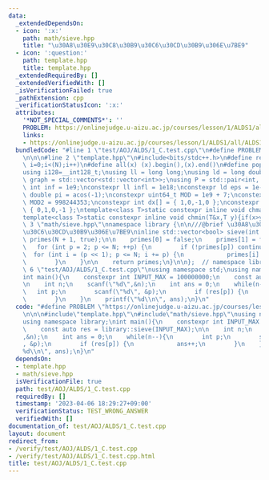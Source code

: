 ```yaml
---
data:
  _extendedDependsOn:
  - icon: ':x:'
    path: math/sieve.hpp
    title: "\u30A8\u30E9\u30C8\u30B9\u30C6\u30CD\u30B9\u306E\u7BE9"
  - icon: ':question:'
    path: template.hpp
    title: template.hpp
  _extendedRequiredBy: []
  _extendedVerifiedWith: []
  _isVerificationFailed: true
  _pathExtension: cpp
  _verificationStatusIcon: ':x:'
  attributes:
    '*NOT_SPECIAL_COMMENTS*': ''
    PROBLEM: https://onlinejudge.u-aizu.ac.jp/courses/lesson/1/ALDS1/all/ALDS1_1_C
    links:
    - https://onlinejudge.u-aizu.ac.jp/courses/lesson/1/ALDS1/all/ALDS1_1_C
  bundledCode: "#line 1 \"test/AOJ/ALDS/1_C.test.cpp\"\n#define PROBLEM \"https://onlinejudge.u-aizu.ac.jp/courses/lesson/1/ALDS1/all/ALDS1_1_C\"\
    \n\n\n#line 2 \"template.hpp\"\n#include<bits/stdc++.h>\n#define rep(i, N)  for(int\
    \ i=0;i<(N);i++)\n#define all(x) (x).begin(),(x).end()\n#define popcount(x) __builtin_popcount(x)\n\
    using i128=__int128_t;\nusing ll = long long;\nusing ld = long double;\nusing\
    \ graph = std::vector<std::vector<int>>;\nusing P = std::pair<int, int>;\nconstexpr\
    \ int inf = 1e9;\nconstexpr ll infl = 1e18;\nconstexpr ld eps = 1e-6;\nconst long\
    \ double pi = acos(-1);\nconstexpr uint64_t MOD = 1e9 + 7;\nconstexpr uint64_t\
    \ MOD2 = 998244353;\nconstexpr int dx[] = { 1,0,-1,0 };\nconstexpr int dy[] =\
    \ { 0,1,0,-1 };\ntemplate<class T>static constexpr inline void chmax(T&x,T y){if(x<y)x=y;}\n\
    template<class T>static constexpr inline void chmin(T&x,T y){if(x>y)x=y;}\n#line\
    \ 3 \"math/sieve.hpp\"\nnamespace library {\n\n///@brief \u30A8\u30E9\u30C8\u30B9\
    \u30C6\u30CD\u30B9\u306E\u7BE9\ninline std::vector<bool> sieve(int N){\n    std::vector<bool>\
    \ primes(N + 1, true);\n\n    primes[0] = false;\n    primes[1] = false;\n\n \
    \   for (int p = 2; p <= N; ++p) {\n        if (!primes[p]) continue;\n      \
    \  for (int i = (p << 1); p <= N; i += p) {\n            primes[i] = false;\n\
    \        }\n    }\n\n    return primes;\n}\n\n};  // namespace library\n#line\
    \ 6 \"test/AOJ/ALDS/1_C.test.cpp\"\nusing namespace std;\nusing namespace library;\n\
    int main(){\n    constexpr int INPUT_MAX = 100000000;\n    const auto res = library::sieve(INPUT_MAX);\n\
    \n    int n;\n    scanf(\"%d\",&n);\n    int ans = 0;\n    while(n--){\n     \
    \   int p;\n        scanf(\"%d\", &p);\n        if (res[p]) {\n            ans++;\n\
    \        }\n    }\n    printf(\"%d\\n\", ans);\n}\n"
  code: "#define PROBLEM \"https://onlinejudge.u-aizu.ac.jp/courses/lesson/1/ALDS1/all/ALDS1_1_C\"\
    \n\n\n#include\"template.hpp\"\n#include\"math/sieve.hpp\"\nusing namespace std;\n\
    using namespace library;\nint main(){\n    constexpr int INPUT_MAX = 100000000;\n\
    \    const auto res = library::sieve(INPUT_MAX);\n\n    int n;\n    scanf(\"%d\"\
    ,&n);\n    int ans = 0;\n    while(n--){\n        int p;\n        scanf(\"%d\"\
    , &p);\n        if (res[p]) {\n            ans++;\n        }\n    }\n    printf(\"\
    %d\\n\", ans);\n}\n"
  dependsOn:
  - template.hpp
  - math/sieve.hpp
  isVerificationFile: true
  path: test/AOJ/ALDS/1_C.test.cpp
  requiredBy: []
  timestamp: '2023-04-06 18:29:27+09:00'
  verificationStatus: TEST_WRONG_ANSWER
  verifiedWith: []
documentation_of: test/AOJ/ALDS/1_C.test.cpp
layout: document
redirect_from:
- /verify/test/AOJ/ALDS/1_C.test.cpp
- /verify/test/AOJ/ALDS/1_C.test.cpp.html
title: test/AOJ/ALDS/1_C.test.cpp
---
```

